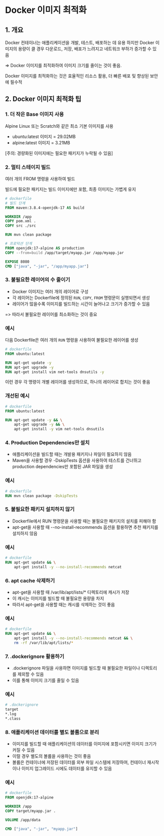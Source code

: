 # Docker 이미지 최적화

## 1. 개요

Docker 컨테이너는 애플리케이션을 개발, 테스트, 배포하는 데 유용
하지만 Docker 이미지의 용량이 클 경우 다운로드, 저장, 배포가 느려지고 네트워크 부하가 증가할 수 있음

=> Docker 이미지를 최적화하여 이미지 크기를 줄이는 것이 좋음.

Docker 이미지를 최적화하는 것은 효율적인 리소스 활용, 더 빠른 배포 및 향상된 보안에 필수적

## 2. Docker 이미지 최적화 팁
### 1. 더 작은 Base 이미지 사용
Alpine Linux 또는 Scratch와 같은 최소 기본 이미지를 사용

- ubuntu:latest 이미지 = 29.02MB
- alpine:latest 이미지 = 3.21MB

[주의: 경량화된 이미지에는 필요한 패키지가 누락될 수 있음]

### 2. 멀티 스테이지 빌드
여러 개의 FROM 명령을 사용하여 빌드

빌드에 필요한 패키지는 빌드 이미지에만 포함, 최종 이미지는 가볍게 유지

```dockerfile
# dockerfile
# 빌드 단계
FROM maven:3.8.4-openjdk-17 AS build

WORKDIR /app
COPY pom.xml .
COPY src ./src

RUN mvn clean package

# 프로덕션 단계
FROM openjdk:17-alpine AS production
COPY --from=build /app/target/myapp.jar /app/myapp.jar

EXPOSE 8080
CMD ["java", "-jar", "/app/myapp.jar"]
```
### 3. 불필요한 레이어의 수 줄이기
- Docker 이미지는 여러 개의 레이어로 구성
- 각 레이어는 Dockerfile에 정의된 `RUN`, `COPY`, `FROM` 명령문이 실행되면서 생성
- 레이어가 많을수록 이미지를 빌드하는 시간이 늘어나고 크기가 증가할 수 있음

=> 따라서 불필요한 레이어를 최소화하는 것이 중요

### 예시
다음 Dockerfile은 여러 개의 `RUN` 명령을 사용하여 불필요한 레이어를 생성

```dockerfile
# dockerfile
FROM ubuntu:latest

RUN apt-get update -y
RUN apt-get upgrade -y
RUN apt-get install vim net-tools dnsutils -y
```
이런 경우 각 명령이 개별 레이어를 생성하므로, 하나의 레이어로 합치는 것이 좋음

### 개선된 예시
```dockerfile
# dockerfile
FROM ubuntu:latest

RUN apt-get update -y && \
    apt-get upgrade -y && \
    apt-get install -y vim net-tools dnsutils
```
### 4. Production Dependencies만 설치
- 애플리케이션을 빌드할 때는 개발용 패키지나 파일이 필요하지 않음
- Maven을 사용할 경우 -DskipTests 옵션을 사용하여 테스트를 건너뛰고 production dependencies만 포함된 JAR 파일을 생성

### 예시
```dockerfile
# dockerfile
RUN mvn clean package -DskipTests
```

### 5. 불필요한 패키지 설치하지 않기
- Dockerfile에서 RUN 명령문을 사용할 때는 불필요한 패키지의 설치를 피해야 함
- apt-get을 사용할 때 --no-install-recommends 옵션을 활용하면 추천 패키지를 설치하지 않음

### 예시
```dockerfile
# dockerfile
RUN apt-get update && \
    apt-get install -y --no-install-recommends netcat
```

### 6. apt cache 삭제하기
- apt-get을 사용할 때 /var/lib/apt/lists/* 디렉토리에 캐시가 저장
- 이 캐시는 이미지를 빌드할 때 불필요한 용량을 차지
- 따라서 apt-get을 사용할 때는 캐시를 삭제하는 것이 좋음

### 예시
```dockerfile
# dockerfile
RUN apt-get update && \
    apt-get install -y --no-install-recommends netcat && \
    rm -rf /var/lib/apt/lists/*
```

### 7. .dockerignore 활용하기
- .dockerignore 파일을 사용하면 이미지를 빌드할 때 불필요한 파일이나 디렉토리를 제외할 수 있음
- 이를 통해 이미지 크기를 줄일 수 있음

### 예시
```bash
# .dockerignore
target
*.log
*.class
```

### 8. 애플리케이션 데이터를 별도 볼륨으로 분리
- 이미지를 빌드할 때 애플리케이션의 데이터를 이미지에 포함시키면 이미지 크기가 커질 수 있음
- 이럴 경우 별도의 볼륨을 사용하는 것이 좋음
- 볼륨은 컨테이너에 저장된 데이터를 외부 파일 시스템에 저장하여, 컨테이너 재시작이나 이미지 업그레이드 시에도 데이터를 유지할 수 있음

### 예시
```dockerfile
# dockerfile
FROM openjdk:17-alpine

WORKDIR /app
COPY target/myapp.jar .

VOLUME /app/data

CMD ["java", "-jar", "myapp.jar"]
```

